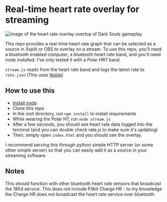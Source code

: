 # Real-time heart rate overlay for streaming

![image of the heart rate overlay overtop of Dark Souls gameplay](http://imgur.com/8iWZlu3.jpg)

This repo provides a real-time heart rate graph that can be selected as a source in Xsplit or OBS to overlay on a stream.
To use this repo, you'll need a bluetooth enabled computer, a bluetooth heart rate band, and you'll need node installed.
I've only tested it with a Polar HR7 band.

`stream.js` reads from the heart rate band and logs the latest rate to `rate.json` (This uses [Noble](https://github.com/sandeepmistry/noble))

## How to use this

- [Install node](https://nodejs.org/en/download/)
- Clone this repo
- In the root directory, run `npm install` to install requirements
- While wearing the Polar H7, run `node stream.js`
- After a few seconds, you should see heart rate data logged into the terminal (and you can double check rate.js to make sure it's updating)
- Then, simply open `index.html` and you should see the overlay.

I recommend serving this through python simple HTTP server (or some other simple server) so that you can easily add it as a source in your streaming software.

## Notes
This _should_ function with other bluetooth heart rate sensors that broadcast the 180d service.
This does not include Fitbit Charge HR - to my knowledge the Charge HR does not broadcast the
heart rate service over bluetooth.
